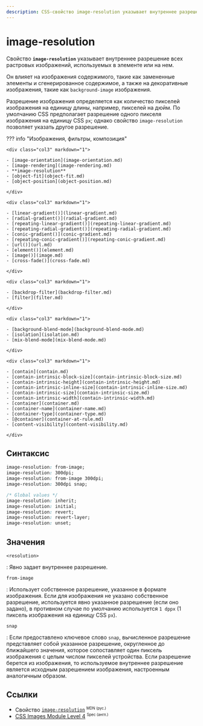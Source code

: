 ```yaml
---
description: CSS-свойство image-resolution указывает внутреннее разрешение всех растровых изображений, используемых в элементе или на нем. Он влияет на изображения содержимого, такие как замененные элементы и сгенерированное содержимое, а также на декоративные изображения, такие как изображения фонового изображения.
---
```


# image-resolution

Свойство **`image-resolution`** указывает внутреннее разрешение всех растровых изображений, используемых в элементе или на нем.

Он влияет на изображения содержимого, такие как замененные элементы и сгенерированное содержимое, а также на декоративные изображения, такие как `background-image` изображения.

Разрешение изображения определяется как количество пикселей изображения на единицу длины, например, пикселей на дюйм. По умолчанию CSS предполагает разрешение одного пикселя изображения на единицу CSS `px`; однако свойство `image-resolution` позволяет указать другое разрешение.

??? info "Изображения, фильтры, композиция"

    <div class="col3" markdown="1">

    - [image-orientation](image-orientation.md)
    - [image-rendering](image-rendering.md)
    - **image-resolution**
    - [object-fit](object-fit.md)
    - [object-position](object-position.md)

    </div>

    <div class="col3" markdown="1">

    - [linear-gradient()](linear-gradient.md)
    - [radial-gradient()](radial-gradient.md)
    - [repeating-linear-gradient()](repeating-linear-gradient.md)
    - [repeating-radial-gradient()](repeating-radial-gradient.md)
    - [conic-gradient()](conic-gradient.md)
    - [repeating-conic-gradient()](repeating-conic-gradient.md)
    - [url()](url.md)
    - [element()](element.md)
    - [image()](image.md)
    - [cross-fade()](cross-fade.md)

    </div>

    <div class="col3" markdown="1">

    - [backdrop-filter](backdrop-filter.md)
    - [filter](filter.md)

    </div>

    <div class="col3" markdown="1">

    - [background-blend-mode](background-blend-mode.md)
    - [isolation](isolation.md)
    - [mix-blend-mode](mix-blend-mode.md)

    </div>

    <div class="col3" markdown="1">

    - [contain](contain.md)
    - [contain-intrinsic-block-size](contain-intrinsic-block-size.md)
    - [contain-intrinsic-height](contain-intrinsic-height.md)
    - [contain-intrinsic-inline-size](contain-intrinsic-inline-size.md)
    - [contain-intrinsic-size](contain-intrinsic-size.md)
    - [contain-intrinsic-width](contain-intrinsic-width.md)
    - [container](container.md)
    - [container-name](container-name.md)
    - [container-type](container-type.md)
    - [@container](container-at-rule.md)
    - [content-visibility](content-visibility.md)

    </div>

## Синтаксис

```css
image-resolution: from-image;
image-resolution: 300dpi;
image-resolution: from-image 300dpi;
image-resolution: 300dpi snap;

/* Global values */
image-resolution: inherit;
image-resolution: initial;
image-resolution: revert;
image-resolution: revert-layer;
image-resolution: unset;
```

## Значения

`<resolution>`

: Явно задает внутреннее разрешение.

`from-image`

: Использует собственное разрешение, указанное в формате изображения. Если для изображения не указано собственное разрешение, используется явно указанное разрешение (если оно задано), в противном случае по умолчанию используется `1 dppx` (1 пиксель изображения на единицу CSS `px`).

`snap`

: Если предоставлено ключевое слово `snap`, вычисленное разрешение представляет собой указанное разрешение, округленное до ближайшего значения, которое сопоставляет один пиксель изображения с целым числом пикселей устройства. Если разрешение берется из изображения, то используемое внутреннее разрешение является исходным разрешением изображения, настроенным аналогичным образом.

## Ссылки

-   Свойство [`image-resolution`](https://developer.mozilla.org/ru/docs/Web/CSS/image-resolution) <sup><small>MDN (рус.)</small></sup>
-   [CSS Images Module Level 4](https://drafts.csswg.org/css-images-4/#the-image-resolution) <sup><small>Spec (англ.)</small></sup>
